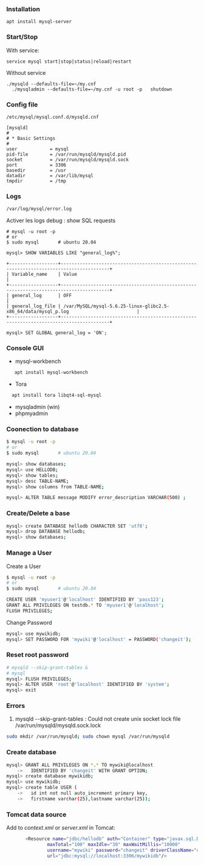 ### Installation

    apt install mysql-server

### Start/Stop
With service:

    service mysql start|stop|status|reload|restart

Without service

    ./mysqld --defaults-file=~/my.cnf  
	  ./mysqladmin --defaults-file=~/my.cnf -u root -p   shutdown
	


### Config file
   
    /etc/mysql/mysql.conf.d/mysqld.cnf

    [mysqld]
    #
    # * Basic Settings
    #
    user            = mysql
    pid-file        = /var/run/mysqld/mysqld.pid
    socket          = /var/run/mysqld/mysqld.sock
    port            = 3306
    basedir         = /usr
    datadir         = /var/lib/mysql
    tmpdir          = /tmp

### Logs
```sh
/var/log/mysql/error.log
```

Activer les logs debug : show SQL requests
```
# mysql -u root -p
# or
$ sudo mysql       # ubuntu 20.04

mysql> SHOW VARIABLES LIKE "general_log%";

+------------------+----------------------------------------------------------------------------------------+
| Variable_name    | Value                                                                                  |
+------------------+----------------------------------------------------------------------------------------+
| general_log      | OFF                                                                                    |
| general_log_file | /var/MySQL/mysql-5.6.25-linux-glibc2.5-x86_64/data/mysql_p.log                         |
+------------------+----------------------------------------------------------------------------------------+

mysql> SET GLOBAL general_log = 'ON';

```


### Console GUI
* mysql-workbench
```sh
   apt install mysql-workbench
```
* Tora
```sh
  apt install tora libqt4-sql-mysql 
```
* mysqladmin (win)
* phpmyadmin

### Coonection to database 
```sh
$ mysql -u root -p 
# or
$ sudo mysql       # ubuntu 20.04

mysql> show databases;
mysql> use HELLODB;
mysql> show tables;
mysql> desc TABLE-NAME;
mysql> show columns from TABLE-NAME;

mysql> ALTER TABLE message MODIFY error_description VARCHAR(500) ;
```

### Create/Delete a base
```sh
mysql> create DATABASE hellodb CHARACTER SET 'utf8';
mysql> drop DATABASE hellodb;
mysql> show databases;
```

### Manage a User 
Create a User
```sh
$ mysql -u root -p 
# or
$ sudo mysql       # ubuntu 20.04

CREATE USER 'myuser1'@'localhost' IDENTIFIED BY 'pass123';
GRANT ALL PRIVILEGES ON testdb.* TO 'myuser1'@'localhost';
FLUSH PRIVILEGES;
```

Change Password  
```sh
mysql> use mywikidb;
mysql> SET PASSWORD FOR 'mywiki'@'localhost' = PASSWORD('changeit');
```

### Reset root password
```sh
# mysqld --skip-grant-tables &
# mysql
mysql> FLUSH PRIVILEGES;
mysql> ALTER USER 'root'@'localhost' IDENTIFIED BY 'system';
mysql> exit
```

### Errors
1. mysqld --skip-grant-tables : Could not create unix socket lock file /var/run/mysqld/mysqld.sock.lock
```sh
sudo mkdir /var/run/mysqld; sudo chown mysql /var/run/mysqld
```

### Create database
```sh
mysql> GRANT ALL PRIVILEGES ON *.* TO mywiki@localhost
    ->   IDENTIFIED BY 'changeit' WITH GRANT OPTION;
mysql> create database mywikidb;
mysql> use mywikidb;
mysql> create table USER (
    ->   id int not null auto_increment primary key,
    ->   firstname varchar(25),lastname varchar(25));
```

### Tomcat data source
Add to _context.xml_ or _server.xml_ in Tomcat:
```sh
       <Resource name="jdbc/hellodb" auth="Container" type="javax.sql.DataSource"
               maxTotal="100" maxIdle="30" maxWaitMillis="10000"
               username="mywiki" password="changeit" driverClassName="com.mysql.jdbc.Driver"
               url="jdbc:mysql://localhost:3306/mywikidb"/> 
```






